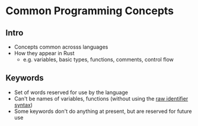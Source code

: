 # Common Programming Concepts
## Intro
- Concepts common acrosss languages
- How they appear in Rust
  - e.g. variables, basic types, functions, comments, control flow

## Keywords
- Set of words reserved for use by the language
- Can't be names of variables, functions (without using the [raw identifier syntax][raw-id-syn])
- Some keywords don't do anything at present, but are reserved for future use

<!-- Links -->
[raw-id-syn]: https://doc.rust-lang.org/book/appendix-01-keywords.html
